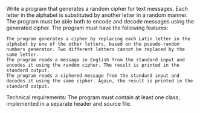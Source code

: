 Write a program that generates a random cipher for text messages. Each letter in the alphabet is substituted by another letter in a random manner. The program must be able both to encode and decode messages using the generated cipher. The program must have the following features:

    The program generates a cipher by replacing each Latin letter in the alphabet by one of the other letters, based on the pseudo-random numbers generator. Two different letters cannot be replaced by the same letter.
    The program reads a message in English from the standard input and encodes it using the random cipher. The result is printed in the standard output.
    The program reads a ciphered message from the standard input and decodes it using the same cipher. Again, the result is printed in the standard output.

Technical requirements: The program must contain at least one class, implemented in a separate header and source file.
